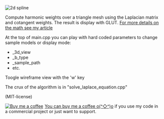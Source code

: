 
<img src="http://rodolphe-vaillant.fr/images/2018-05/harmonic_weights_banner_small.png" alt="2d spline">

Compute harmonic weights over a triangle mesh using the Laplacian matrix and cotangent weights.
The result is display with GLUT. <a href="rodolphe-vaillant.fr/index.php?e=20">For more details on the math see my article</a>

At the top of main.cpp you can play with hard coded parameters to change sample models or display mode:
- _3d_view
- _b_type
- _sample_path
- etc.
    
Toogle wireframe view with the 'w' key

The crux of the algorithm is in "solve_laplace_equation.cpp"

(MIT-license)

<link href="https://fonts.googleapis.com/css?family=Cookie" rel="stylesheet"><a class="bmc-button" target="_blank" href="https://www.buymeacoffee.com/jBnA3c2Fw"><img src="https://www.buymeacoffee.com/assets/img/BMC-btn-logo.svg" alt="Buy me a coffee"><span style="margin-left:5px">You can buy me a coffee o(^◇^)o</span></a> if you use my code in a commercial project or just want to support.
